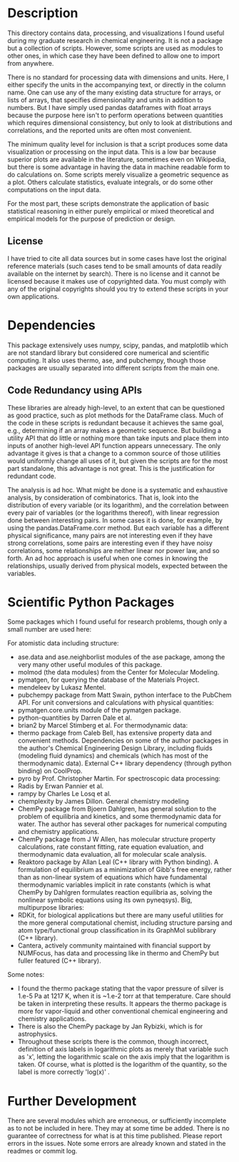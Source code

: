 # Description

This directory contains data, processing, and visualizations I found useful
during my graduate research in chemical engineering. It is not a package but a
collection of scripts. However, some scripts are used as modules to other ones,
in which case they have been defined to allow one to import from anywhere.  

There is no standard for processing data with dimensions and units. Here, I
either specify the units in the accompanying text, or directly in the column
name. One can use any of the many existing data structure for arrays, or lists
of arrays, that specifies dimensionality and units in addition to numbers. But
I have simply used pandas dataframes with float arrays because the purpose here
isn't to perform operations between quantities which requires dimensional
consistency, but only to look at distributions and correlations, and the
reported units are often most convenient.

The minimum quality level for inclusion is that a script produces some data
visualization or processing on the input data. This is a low bar because
superior plots are available in the literature, sometimes even on Wikipedia,
but there is some advantage in having the data in machine readable form to do
calculations on. Some scripts merely visualize a geometric sequence as a plot.
Others calculate statistics, evaluate integrals, or do some other computations
on the input data.

For the most part, these scripts demonstrate the application of basic
statistical reasoning in either purely empirical or mixed theoretical and
empirical models for the purpose of prediction or design.

## License

I have tried to cite all data sources but in some cases have lost the original
reference materials (such cases tend to be small amounts of data readily
available on the internet by search). There is no license and it cannot be
licensed because it makes use of copyrighted data. You must comply with any of
the original copyrights should you try to extend these scripts in your own
applications.

# Dependencies

This package extensively uses numpy, scipy, pandas, and matplotlib which are
not standard library but considered core numerical and scientific computing. It
also uses thermo, ase, and pubchempy, though those packages are usually
separated into different scripts from the main one.

## Code Redundancy using APIs

These libraries are already high-level, to an extent that can be questioned as
good practice, such as plot methods for the DataFrame class. Much of the code
in these scripts is redundant because it achieves the same goal, e.g.,
determining if an array makes a geometric sequence. But building a utility API
that do little or nothing more than take inputs and place them into inputs of
another high-level API function appears unnecessary. The only advantage it
gives is that a change to a common source of those utilities would uniformly
change all uses of it, but given the scripts are for the most part standalone,
this advantage is not great. This is the justification for redundant code.

The analysis is ad hoc. What might be done is a systematic and exhaustive
analysis, by consideration of combinatorics.  That is, look into the
distribution of every variable (or its logarithm), and the correlation between
every pair of variables (or the logarithms thereof), with linear regression
done between interesting pairs. In some cases it is done, for example, by using
the pandas.DataFrame.corr method. But each variable has a different physical
significance, many pairs are not interesting even if they have strong
correlations, some pairs are interesting even if they have noisy correlations,
some relationships are neither linear nor power law, and so forth. An ad hoc
approach is useful when one comes in knowing the relationships, usually derived
from physical models, expected between the variables.

# Scientific Python Packages

Some packages which I found useful for research problems, though only a small
number are used here:

For atomistic data including structure:
  - ase.data and ase.neighborlist modules of the ase package, among the very many other useful modules of this package.
  - molmod (the data modules) from the Center for Molecular Modeling.
  - pymatgen, for querying the database of the Materials Project.
  - mendeleev by Lukasz Mentel.
  - pubchempy package from Matt Swain, python interface to the PubChem API.
For unit conversions and calculations with physical quantities:
  - pymatgen.core.units module of the pymatgen package.
  - python-quantities by Darren Dale et al.
  - brian2 by Marcel Stimberg et al.
For thermodynamic data:
  - thermo package from Caleb Bell, has extensive property data and convenient
    methods. Dependencies on some of the author packages in the author's
    Chemical Engineering Design Library, including fluids (modeling fluid dynamics)
    and chemicals (which has most of the thermodynamic data). External C++ library dependency (through python binding) on CoolProp.
  - pyro by Prof. Christopher Martin.
For spectroscopic data processing:
  - Radis by Erwan Pannier et al.
  - rampy by Charles Le Losq et al.
  - chemplexity by James Dillon.
General chemistry modeling
  - ChemPy package from Bjoern Dahlgren, has general solution to the problem of
    equilibria and kinetics, and some thermodynamic data for water. The author
    has several other packages for numerical computing and chemistry applications.
  - ChemPy package from J W Allen, has molecular structure property
    calculations, rate constant fitting, rate equation evaluation, and
    thermodynamic data evaluation, all for molecular scale analysis.
  - Reaktoro package by Allan Leal (C++ library with Python binding). A formulation of equilibrium as a
    minimization of Gibb's free energy, rather than as non-linear system of
    equations which have fundamental thermodynamic variables implicit in rate
    constants (which is what ChemPy by Dahlgren formulates reaction equilibria as, solving
    the nonlinear symbolic equations using its own pyneqsys).
Big, multipurpose libraries:
  - RDKit, for biological applications but there are many useful utilities for
    the more general computational chemist, including structure parsing and
    atom type/functional group classification in its GraphMol sublibrary (C++ library).
  - Cantera, actively community maintained with financial support by NUMFocus,
    has data and processing like in thermo and ChemPy but fuller featured (C++ library).

Some notes:
- I found the thermo package stating that the vapor pressure of silver is 1.e-5
  Pa at 1217 K, when it is ~1.e-2 torr at that temperature. Care should be
  taken in interpreting these results. It appears the thermo package is more for
  vapor-liquid and other conventional chemical engineering and chemistry
  applications.
- There is also the ChemPy package by Jan Rybizki, which is for astrophysics.
- Throughout these scripts there is the common, though incorrect, definition of
  axis labels in logarithmic plots as merely that variable such as 'x', letting
the logarithmic scale on the axis imply that the logarithm is taken. Of course,
what is plotted is the logarithm of the quantity, so the label is more
correctly 'log(x)' .

# Further Development

There are several modules which are erroneous, or sufficiently incomplete as
to not be included in here. They may at some time be added. There is no
guarantee of correctness for what is at this time published. Please report
errors in the issues. Note some errors are already known and stated in the
readmes or commit log.
